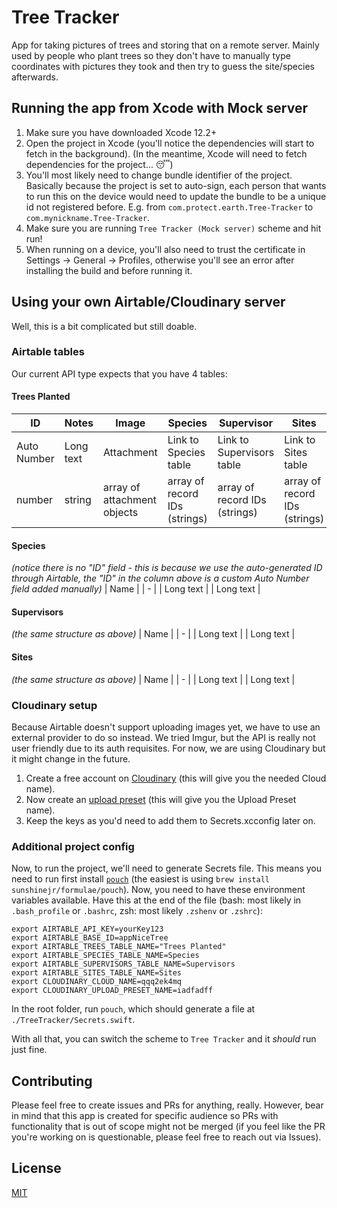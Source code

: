 #  Tree Tracker
App for taking pictures of trees and storing that on a remote server. Mainly used by people who plant trees so they don't have to manually type coordinates with pictures they took and then try to guess the site/species afterwards.

## Running the app from Xcode with Mock server
1. Make sure you have downloaded Xcode 12.2+
2. Open the project in Xcode (you'll notice the dependencies will start to fetch in the background).
(In the meantime, Xcode will need to fetch dependencies for the project... 😴)
3. You'll most likely need to change bundle identifier of the project. Basically because the project is set to auto-sign, each person that wants to run this on the device would need to update the bundle to be a unique id not registered before. E.g. from `com.protect.earth.Tree-Tracker` to `com.mynickname.Tree-Tracker`.
4. Make sure you are running `Tree Tracker (Mock server)` scheme and hit run!
5. When running on a device, you'll also need to trust the certificate in Settings -> General -> Profiles, otherwise you'll see an error after installing the build and before running it.

## Using your own Airtable/Cloudinary server
Well, this is a bit complicated but still doable.

### Airtable tables
Our current API type expects that you have 4 tables:

#### Trees Planted
| ID | Notes | Image | Species | Supervisor | Sites | Coordinates | What3Words | CreatedDate | UploadedDate | ImageSignature |
| - | - | - | - | - | - | - | - | - | - | - |
| Auto Number | Long text | Attachment | Link to Species table  | Link to Supervisors table | Link to Sites table | Text | Text | Date and time | Date and time | Text |
| number | string | array of attachment objects | array of record IDs (strings) | array of record IDs (strings) | array of record IDs (strings) | string | string | string (ISO 8601 formatted date) | string (ISO 8601 formatted date) | string |

#### Species
_(notice there is no "ID" field - this is because we use the auto-generated ID through Airtable, the "ID" in the column above is a custom Auto Number field added manually)_
| Name |
| - |
| Long text |
| Long text |

#### Supervisors
_(the same structure as above)_
| Name |
| - |
| Long text |
| Long text |

#### Sites
_(the same structure as above)_
| Name |
| - |
| Long text |
| Long text |

### Cloudinary setup
Because Airtable doesn't support uploading images yet, we have to use an external provider to do so instead. We tried Imgur, but the API is really not user friendly due to its auth requisites. For now, we are using Cloudinary but it might change in the future.

1. Create a free account on [Cloudinary](https://cloudinary.com/users/register/free) (this will give you the needed Cloud name).
2. Now create an [upload preset](https://cloudinary.com/console/settings/upload) (this will give you the Upload Preset name).
3. Keep the keys as you'd need to add them to Secrets.xcconfig later on.

### Additional project config
Now, to run the project, we'll need to generate Secrets file. This means you need to run first install [`pouch`](https://github.com/sunshinejr/pouch) (the easiest is using `brew install sunshinejr/formulae/pouch`). Now, you need to have these environment variables available. Have this at the end of the file (bash: most likely in `.bash_profile` or `.bashrc`, zsh: most likely `.zshenv` or `.zshrc`):
```
export AIRTABLE_API_KEY=yourKey123
export AIRTABLE_BASE_ID=appNiceTree
export AIRTABLE_TREES_TABLE_NAME="Trees Planted"
export AIRTABLE_SPECIES_TABLE_NAME=Species
export AIRTABLE_SUPERVISORS_TABLE_NAME=Supervisors
export AIRTABLE_SITES_TABLE_NAME=Sites
export CLOUDINARY_CLOUD_NAME=qqq2ek4mq
export CLOUDINARY_UPLOAD_PRESET_NAME=iadfadff
```
In the root folder, run `pouch`, which should generate a file at `./TreeTracker/Secrets.swift`.

With all that, you can switch the scheme to `Tree Tracker` and it _should_ run just fine.

## Contributing
Please feel free to create issues and PRs for anything, really. However, bear in mind that this app is created for specific audience so PRs with functionality that is out of scope might not be merged (if you feel like the PR you're working on is questionable, please feel free to reach out via Issues).

## License
[MIT](License.md)
